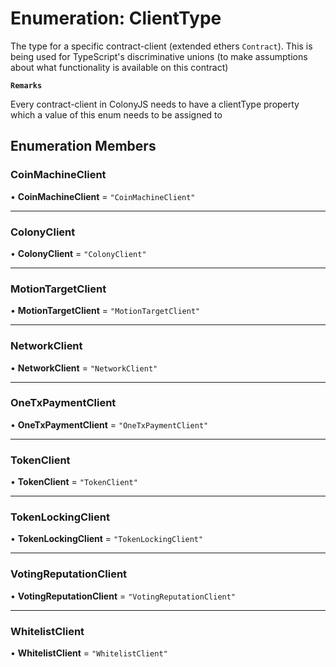 # Enumeration: ClientType

The type for a specific contract-client (extended ethers `Contract`).
This is being used for TypeScript's discriminative unions (to make assumptions about what functionality is available on this contract)

**`Remarks`**

Every contract-client in ColonyJS needs to have a clientType property which a value of this enum needs to be assigned to

## Enumeration Members

### CoinMachineClient

• **CoinMachineClient** = ``"CoinMachineClient"``

___

### ColonyClient

• **ColonyClient** = ``"ColonyClient"``

___

### MotionTargetClient

• **MotionTargetClient** = ``"MotionTargetClient"``

___

### NetworkClient

• **NetworkClient** = ``"NetworkClient"``

___

### OneTxPaymentClient

• **OneTxPaymentClient** = ``"OneTxPaymentClient"``

___

### TokenClient

• **TokenClient** = ``"TokenClient"``

___

### TokenLockingClient

• **TokenLockingClient** = ``"TokenLockingClient"``

___

### VotingReputationClient

• **VotingReputationClient** = ``"VotingReputationClient"``

___

### WhitelistClient

• **WhitelistClient** = ``"WhitelistClient"``
